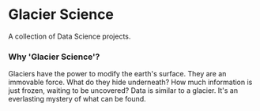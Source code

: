 # Glacier Science

A collection of Data Science projects. 

### Why 'Glacier Science'? 
Glaciers have the power to modify the earth's surface. They are an immovable force. What do they hide underneath? How much information is just frozen, waiting to be uncovered? Data is similar to a glacier. It's an everlasting mystery of what can be found.


